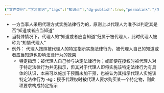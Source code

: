 ```yaml
---
{"文件类别":"学习笔记","tags":["知识点"],"dg-publish":true,"permalink":"/学习笔记studyup/知识点cheese/知情归属规则/","dgPassFrontmatter":true,"created":"2024-07-31T17:14:07.755+08:00","updated":"2024-09-11T12:37:08.363+08:00"}
---
```


- 一方当事人采用代理方式实施法律行为的，原则上以代理人为准予以判定其是否“知道或者应当知道”
- 当特殊情况下，代理人的“知道或者应当知道”归属于被代理人，此时代理人被称为“知情代理人”
- 例外： 代理人按照被代理人的特定指示实施法律行为，被代理人自己的知道或者应当知道也影响法律行为的效果
	- 特定指示：被代理人自己参与决定法律行为；或即便在授权时被代理人对于特定法律行为并无指示，但其对于代理人即将实施该特定法律行为有具体的认识，本来可以施加干预而未加干预，也被认为其指示代理人实施该特定法律行为
	·eg：授予代理权时被代理人要求购买某一个特定物，则此项要求构成特定指示
	